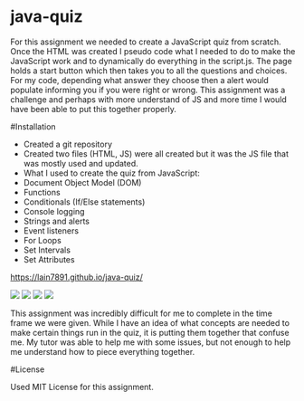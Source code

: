 # java-quiz

For this assignment we needed to create a JavaScript quiz from scratch.  Once the HTML was created I pseudo code what I needed to do to make the JavaScript work and to dynamically do everything in the script.js. The page holds a start button which then takes you to all the questions and choices. For my code, depending what answer they choose then a alert would populate informing you if you were right or wrong. This assignment was a challenge and perhaps with more understand of JS and more time I would have been able to put this together properly. 

#Installation

*	Created a git repository
*	Created two files (HTML, JS) were all created but it was the JS file that was mostly used and updated.
*	What I used to create the quiz from JavaScript:
*	Document Object Model (DOM)
*	Functions
*	Conditionals (If/Else statements)
*	Console logging
*	Strings and alerts
*	Event listeners
*	For Loops
*	Set Intervals
*	Set Attributes

https://lain7891.github.io/java-quiz/

<img src=".assets/images/startpage.png">
<img src=".assets/images/question1.png">
<img src=".assets/images/question2.png">
<img src=".assets/images/question3.png">

This assignment was incredibly difficult for me to complete in the time frame we were given. While I have an idea of what concepts are needed to make certain things run in the quiz, it is putting them together that confuse me. My tutor was able to help me with some issues, but not enough to help me understand how to piece everything together.


#License

Used MIT License for this assignment. 
